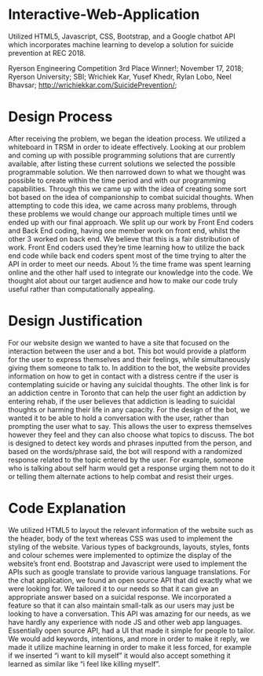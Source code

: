 # Interactive-Web-Application
Utilized HTML5, Javascript, CSS, Bootstrap, and a Google chatbot API which incorporates machine learning to develop a solution for suicide prevention at REC 2018.

Ryerson Engineering Competition 3rd Place Winner!;
November 17, 2018;
Ryerson University;
SBI;
Wrichiek Kar, Yusef Khedr, Rylan Lobo, Neel Bhavsar;
http://wrichiekkar.com/SuicidePrevention/;

# Design Process
After receiving the problem, we began the ideation process. We utilized a whiteboard in TRSM
in order to ideate effectively. Looking at our problem and coming up with possible programming
solutions that are currently available, after listing these current solutions we selected the
possible programmable solution. We then narrowed down to what we thought was possible to
create within the time period and with our programming capabilities. Through this we came up
with the idea of creating some sort bot based on the idea of companionship to combat suicidal
thoughts. When attempting to code this idea, we came across many problems, through these
problems we would change our approach multiple times until we ended up with our final
approach.
We split up our work by Front End coders and Back End coding, having one member work on
front end, whilst the other 3 worked on back end. We believe that this is a fair distribution of
work. Front End coders used they’re time learning how to utilize the back end code while back
end coders spent most of the time trying to alter the API in order to meet our needs. About ½
the time frame was spent learning online and the other half used to integrate our knowledge into
the code.
We thought alot about our target audience and how to make our code truly useful rather than
computationally appealing.

# Design Justification
For our website design we wanted to have a site that focused on the interaction between the
user and a bot. This bot would provide a platform for the user to express themselves and their
feelings, while simultaneously giving them someone to talk to. In addition to the bot, the website
provides information on how to get in contact with a distress centre if the user is contemplating
suicide or having any suicidal thoughts. The other link is for an addiction centre in Toronto that
can help the user fight an addiction by entering rehab, if the user believes that addiction is
leading to suicidal thoughts or harming their life in any capacity. For the design of the bot, we
wanted it to be able to hold a conversation with the user, rather than prompting the user what to
say. This allows the user to express themselves however they feel and they can also choose
what topics to discuss. The bot is designed to detect key words and phrases inputted from the
person, and based on the words/phrase said, the bot will respond with a randomized response
related to the topic entered by the user. For example, someone who is talking about self harm
would get a response urging them not to do it or telling them alternate actions to help combat
and resist their urges.

# Code Explanation
We utilized HTML5 to layout the relevant information of the website such as the header, body of
the text whereas CSS was used to implement the styling of the website. Various types of
backgrounds, layouts, styles, fonts and colour schemes were implemented to optimize the
display of the website’s front end. Bootstrap and Javascript were used to implement the APIs
such as google translate to provide various language translations.
For the chat application, we found an open source API that did exactly what we were looking
for. We tailored it to our needs so that it can give an appropriate answer based on a suicidal
response. We incorporated a feature so that it can also maintain small-talk as our users may
just be looking to have a conversation. This API was amazing for our needs, as we have hardly
any experience with node JS and other web app languages. Essentially open source API, had a
UI that made it simple for people to tailor. We would add keywords, intentions, and more in
order to make it reply, we made it utilize machine learning in order to make it less forced, for
example if we inserted “i want to kill myself” it would also accept something it learned as similar
like “i feel like killing myself”.
